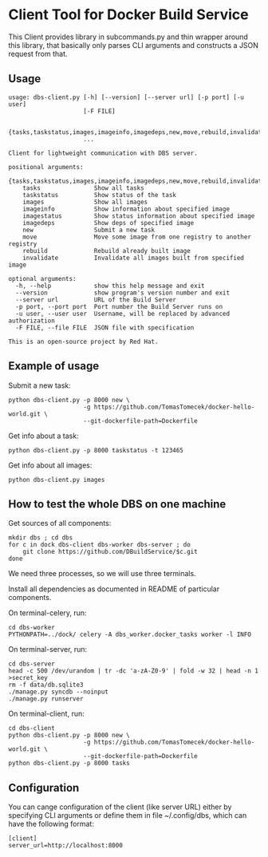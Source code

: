 Client Tool for Docker Build Service
====================================

This Client provides library in subcommands.py and thin wrapper around this
library, that basically only parses CLI arguments and constructs a JSON
request from that.


Usage
-----

    usage: dbs-client.py [-h] [--version] [--server url] [-p port] [-u user]
                         [-F FILE]

                         {tasks,taskstatus,images,imageinfo,imagedeps,new,move,rebuild,invalidate}
                         ...

    Client for lightweight communication with DBS server.

    positional arguments:
      {tasks,taskstatus,images,imageinfo,imagedeps,new,move,rebuild,invalidate}
        tasks               Show all tasks
        taskstatus          Show status of the task
        images              Show all images
        imageinfo           Show information about specified image
        imagestatus         Show status information about specified image
        imagedeps           Show deps of specified image
        new                 Submit a new task
        move                Move some image from one registry to another registry
        rebuild             Rebuild already built image
        invalidate          Invalidate all images built from specified image

    optional arguments:
      -h, --help            show this help message and exit
      --version             show program's version number and exit
      --server url          URL of the Build Server
      -p port, --port port  Port number the Build Server runs on
      -u user, --user user  Username, will be replaced by advanced authorization
      -F FILE, --file FILE  JSON file with specification

    This is an open-source project by Red Hat.


Example of usage
----------------

Submit a new task:

    python dbs-client.py -p 8000 new \
                         -g https://github.com/TomasTomecek/docker-hello-world.git \
                         --git-dockerfile-path=Dockerfile

Get info about a task:

    python dbs-client.py -p 8000 taskstatus -t 123465

Get info about all images:

    python dbs-client.py images


How to test the whole DBS on one machine
----------------------------------------

Get sources of all components:

    mkdir dbs ; cd dbs
    for c in dock dbs-client dbs-worker dbs-server ; do
        git clone https://github.com/DBuildService/$c.git
    done

We need three processes, so we will use three terminals.

Install all dependencies as documented in README of particular components.

On terminal-celery, run:

    cd dbs-worker
    PYTHONPATH=../dock/ celery -A dbs_worker.docker_tasks worker -l INFO

On terminal-server, run:

    cd dbs-server
    head -c 500 /dev/urandom | tr -dc 'a-zA-Z0-9' | fold -w 32 | head -n 1 >secret_key
    rm -f data/db.sqlite3
    ./manage.py syncdb --noinput
    ./manage.py runserver

On terminal-client, run:

    cd dbs-client
    python dbs-client.py -p 8000 new \
                         -g https://github.com/TomasTomecek/docker-hello-world.git \
                         --git-dockerfile-path=Dockerfile
    python dbs-client.py -p 8000 tasks


Configuration
-------------

You can cange configuration of the client (like server URL) either
by specifying CLI arguments or define them in file ~/.config/dbs,
which can have the following format:

    [client]
    server_url=http://localhost:8000

